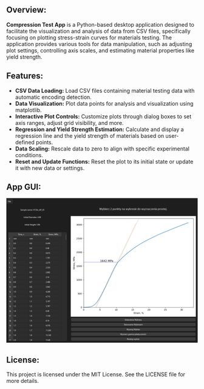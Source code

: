 ## Overview:
**Compression Test App** is a Python-based desktop application designed to facilitate the visualization and analysis of data from CSV files, specifically focusing on plotting stress-strain curves for materials testing. The application provides various tools for data manipulation, such as adjusting plot settings, controlling axis scales, and estimating material properties like yield strength.

## Features:
- **CSV Data Loading:** Load CSV files containing material testing data with automatic encoding detection.
- **Data Visualization:** Plot data points for analysis and visualization using matplotlib.
- **Interactive Plot Controls:** Customize plots through dialog boxes to set axis ranges, adjust grid visibility, and more.
- **Regression and Yield Strength Estimation:** Calculate and display a regression line and the yield strength of materials based on user-defined points.
- **Data Scaling:** Rescale data to zero to align with specific experimental conditions.
- **Reset and Update Functions:** Reset the plot to its initial state or update it with new data or settings.

## App GUI:
![app_screen](app_screen.png)


## License:
This project is licensed under the MIT License. See the LICENSE file for more details.
